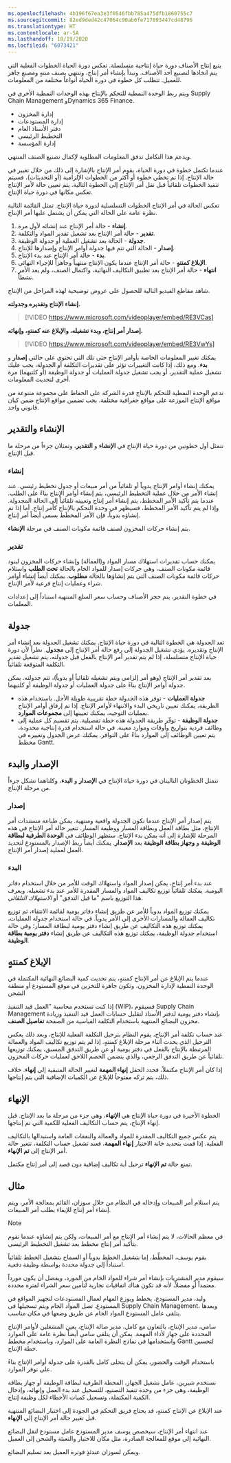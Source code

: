 ```yaml
---
ms.openlocfilehash: 4b196f67ea3e3f0546fbb785a475dfb1860755c7
ms.sourcegitcommit: 82ed9ded42c47064c90ab6fe717893447cd48796
ms.translationtype: HT
ms.contentlocale: ar-SA
ms.lasthandoff: 10/19/2020
ms.locfileid: "6073421"
---
```

يتبع إنتاج الأصناف دورة حياة إنتاجية متسلسلة. تعكس دورة الحياة الخطوات الفعلية التي يتم اتخاذها لتصنيع أحد الأصناف. وتبدأ بإنشاء أمر إنتاج، وتنتهي بصنف منتهٍ ومصنع جاهز للعميل. تتطلب كل خطوة في دورة الحياة أنواعاً مختلفة من المعلومات.

ويتم ربط الوحدة النمطية للتحكم بالإنتاج بهذه الوحدات النمطية الأخرى في Supply Chain Management وDynamics 365 Finance.

-   إدارة المخزون
-   إدارة المستودعات
-   دفتر الأستاذ العام
-   التخطيط الرئيسي
-   إدارة المؤسسة

ويدعم هذا التكامل تدفق المعلومات المطلوبة لإكمال تصنيع الصنف المنتهي.

عندما تكتمل خطوة في دورة الحياة، يقوم أمر الإنتاج بالإشارة إلى ذلك من خلال تغيير في حالة الإنتاج. إذا تم تخطي خطوة أو أكثر من الخطوات الإلزامية (أو التحديثات)، فسيتم تنفيذ الخطوات تلقائياً قبل نقل أمر الإنتاج إلى الخطوة التالية. يتم تعيين حالة لأمر الإنتاج تعكس مكانها في دورة حياة الإنتاج.

تعكس الحالة في أمر الإنتاج الخطوات التسلسلية لدورة حياة الإنتاج. تمثل القائمة التالية نظرة عامة على الحالة التي يمكن أن يشتمل عليها أمر الإنتاج.

1.  **إنشاء** - حالة أمر الإنتاج عند إنشائه لأول مرة.
2.  **تقدير** - حالة أمر الإنتاج بعد تشغيل تقدير المواد والتكلفة.
3.  **جدولة** - الحالة بعد تشغيل العملية أو جدولة الوظيفة.
4.  **إصدار** - الحالة التي تتم فيها جدولة أوامر الإنتاج وإصدارها للإنتاج.
5.  **بدء** - حالة أمر الإنتاج عند بدء الإنتاج.
6.  **الإبلاغ كمنتهٍ** - حالة أمر الإنتاج عندما يكون الإنتاج منتهياً وجاهزاً للإجراء النهائي.
7.  **انتهاء** - حالة أمر الإنتاج بعد تطبيق التكاليف النهائية، واكتمال الصنف، ولم يعد الأمر نشطاً.

شاهد مقاطع الفيديو التالية للحصول على عروض توضيحية لهذه المراحل من الإنتاج.

**إنشاء الإنتاج وتقديره وجدولته.**

 > [!VIDEO https://www.microsoft.com/videoplayer/embed/RE3VCas]


**إصدار أمر إنتاج، وبدء تشغيله، والإبلاغ عنه كمنتهٍ، وإنهائه.**

 > [!VIDEO https://www.microsoft.com/videoplayer/embed/RE3VwYs]


يمكنك تغيير المعلومات الخاصة بأوامر الإنتاج حتى تلك التي تحتوي على حالتي **إصدار** و **بدء**. ومع ذلك، إذا كانت التغييرات تؤثر على تقديرات التكلفة أو الجدولة، يجب عليك تشغيل عملية التقدير، أو يجب تشغيل جدولة العمليات أو جدولة الوظيفة (أو كلتيهما) مرة أخرى لتحديث المعلومات.

تدعم الوحدة النمطية للتحكم بالإنتاج قدرة الشركة على الحفاظ على مجموعة متنوعة من مواقع الإنتاج الموزعة على مواقع جغرافية مختلفة. يجب تضمين مواقع الإنتاج ضمن كيان قانوني واحد.



## <a name="create-and-estimate"></a>الإنشاء والتقدير 

تتمثل أول خطوتين من دورة حياة الإنتاج في **الإنشاء** و **التقدير**، وتمثلان جزءاً من مرحلة ما قبل الإنتاج.

### <a name="create"></a>‏إنشاء

يمكنك إنشاء أوامر الإنتاج يدوياً أو تلقائياً من أمر مبيعات أو جدول تخطيط رئيسي.
عند إنشاء الأمر من خلال عملية التخطيط الرئيسي، يتم إنشاء أوامر الإنتاج بناءً على الطلب. عندما يتم تأكيد الأمر المخطط، يتم إنشاء أمر إنتاج وتعيينه تلقائياً إلى الحالة المجدولة.
وإذا لم يتم تأكيد الأمر المخطط، فسيظهر في وحدة التحكم بالإنتاج كأمر إنتاج. أما إذا تم إنشاؤه يدوياً، فإن الأمر المخطَط يسمى أيضاً أمر إنتاج.

يتم إنشاء حركات المخزون لصنف قائمة مكونات الصنف في مرحلة **الإنشاء**.

### <a name="estimate"></a>تقدير

يمكنك حساب تقديرات استهلاك مسار المواد و(العمالة) وإنشاء حركات المخزون لبنود قائمة مكونات الصنف، وهي حركات إصدار للمواد الخام بالحالة **تحت الطلب** واستلام حركات قائمة مكونات الصنف التي يتم إنشاؤها بالحالة **مطلوب**. يمكنك أيضاً إنشاء أوامر شراء وعمليات إنتاج فرعية لأمر الإنتاج.

في خطوة التقدير، يتم حجز الأصناف وحساب سعر السلع المنتهية استناداً إلى إعدادات المعلمات.

## <a name="schedule"></a>جدولة 

تعد الجدولة هي الخطوة التالية في دورة حياة الإنتاج. يمكنك تشغيل الجدولة بعد إنشاء أمر الإنتاج وتقديره.
يؤدي تشغيل الجدولة إلى رفع حالة أمر الإنتاج إلى **مجدول**.
نظراً لأن دورة حياة الإنتاج متسلسلة، إذا لم يتم تقدير أمر الإنتاج بالفعل قبل جدولته، يتم تشغيل تقدير التكلفة المتوقعة تلقائياً.

بعد تقدير أمر الإنتاج (وهو أمر إلزامي ويتم تشغيله تلقائياً أو يدوياً)، تتم جدولته. يمكن جدولة أوامر الإنتاج بناءً على جدولة العمليات أو جدولة الوظيفة أو كلتيهما.

-   **جدولة العمليات** - توفر هذه الجدولة خطة تقريبية طويلة الأجل. باستخدام هذه الطريقة، يمكنك تعيين تاريخي البدء والانتهاء لأوامر الإنتاج. إذا تم إرفاق أوامر الإنتاج بعمليات التوجيه، يمكنك تعيينها إلى **مجموعات الموارد**.
-   **جدولة الوظيفة** - توفّر طريقة الجدولة هذه خطة تفصيلية. يتم تقسيم كل عملية إلى وظائف فردية بتواريخ وأوقات وموارد معينة. في حالة استخدام قدرة إنتاجية محدودة، يتم تعيين الوظائف إلى الموارد بناءً على التوافر. يمكنك عرض الجدول وتغييره في مخطط Gantt.

## <a name="release-and-start"></a>الإصدار والبدء 

تتمثل الخطوتان التاليتان في دورة حياة الإنتاج في **الإصدار** و **البدء**، وكلتاهما تشكل جزءاً من مرحلة الإنتاج.

### <a name="release"></a>إصدار

يتم إصدار أمر الإنتاج عندما تكون الجدولة واقعية ومنتهية. يمكن طباعة مستندات أمر الإنتاج، مثل بطاقة العمل وبطاقة المسار ووظيفة المسار. تتغير حالة أمر الإنتاج في هذه المرحلة للإشارة إلى أنه يمكن بدء الإنتاج.
ستظهر الوظائف في **الوحدة الطرفية لبطاقة الوظيفة** و **وجهاز بطاقة الوظيفة** بعد **الإصدار**. يمكنك أيضاً ربط الإصدار بالمستودع لتحديد العمل لعملية إصدار أمر الإنتاج.

### <a name="start"></a>البدء

عند بدء أمر إنتاج، يمكن إصدار المواد واستهلاك الوقت للأمر من خلال استخدام دفاتر اليومية. يمكنك تلقائياً توزيع تكاليف المواد والمسار المقدرة للأمر عند بدء تشغيله.
ويعرف هذا التوزيع باسم "ما قبل التدفق" أو *الاستهلاك التلقائي*.

يمكنك توزيع المواد يدوياً للأمر عن طريق إنشاء دفاتر يومية لقائمة الانتقاء، ثم توزيع تكاليف العمالة والمسارات الأخرى إلى الأمر يدوياً. في حالة استخدام جدولة العمليات، يمكنك توزيع هذه التكاليف عن طريق إنشاء دفتر يومية لبطاقة المسار؛ وفي حالة استخدام جدولة الوظيفة، يمكنك توزيع هذه التكاليف عن طريق إنشاء **دفتر يومية بطاقة الوظيفة**.

## <a name="report-as-finished"></a>الإبلاغ كمنتهٍ 

عندما يتم الإبلاغ عن أمر الإنتاج كمنتهٍ، يتم تحديث كمية البضائع النهائية المكتملة في الوحدة النمطية لإدارة المخزون، وتكون جاهزة للتخزين في موقع المستودع أو منطقة الشحن

إذا كنت تستخدم محاسبة "العمل قيد التنفيذ (WIP)، فسيقوم Supply Chain Management بإنشاء دفتر يومية لدفتر الأستاذ لتقليل حسابات العمل قيد التنفيذ وزيادة مخزون البضائع المنتهية باستخدام التكلفة القياسية من الصفحة **تفاصيل الصنف**.

عند حساب تكلفة أمر الإنتاج، يقوم النظام بترحيل التكلفة الفعلية للإنتاج، وبعد ذلك يعكس الترحيل الذي يحدث أثناء مرحلة الإبلاغ كمنتهٍ. إذا لم يتم توزيع تكاليف المواد والعمالة المرتبطة بالإنتاج بالفعل في دفتر يومية أو عن طريق التدفق المسبق، يمكنك توزيعها تلقائياً عن طريق التدفق الرجعي، والذي يتضمن الخصم اللاحق لعمليات حركات المخزون.

إذا كان أمر الإنتاج مكتملاً، فحدد الحقل **إنهاء المهمة** لتغيير الحالة المتبقية إلى **إنهاء**. خلاف ذلك، يتم تركه مفتوحاً للإبلاغ عن الكميات الإضافية التي يتم إنتاجها.

## <a name="end"></a>الإنهاء 

الخطوة الأخيرة في دورة حياة الإنتاج هي **الإنهاء**، وهي جزء من مرحلة ما بعد الإنتاج. قبل إنهاء الإنتاج، يتم حساب التكاليف الفعلية للكمية التي تم إنتاجها.

يتم عكس جميع التكاليف المقدرة للمواد والعمالة والنفقات العامة واستبدالها بالتكاليف الفعلية. إذا قمت بتحديد خانة الاختيار **إنهاء المهمة**، فعند تشغيل حساب التكلفة، تتغير حالة أمر الإنتاج إلى **تم الإنهاء**.

تمنع حالة **تم الإنهاء** ترحيل أية تكاليف إضافية دون قصد إلى أمر إنتاج مكتمل.

## <a name="example"></a>مثال 

يتم استلام أمر المبيعات وإدخاله في النظام من خلال سوزان، القائم بمعالجة الأمر، ويتم إنشاء أمر إنتاج للإيفاء بطلب أمر المبيعات.

> [!NOTE] 
> في معظم الحالات، لا يتم إنشاء أمر الإنتاج مع أمر المبيعات، ولكن يتم إنشاؤه عندما تقوم بتأكيد أمر إنتاج مخطط بعد تشغيل التخطيط الرئيسي.

يقوم يوسف، المخطِّط، إما بتشغيل الخطط يدوياً أو السماح بتشغيل الخطط تلقائياً استناداً إلى جدولة محددة بواسطة وظيفة دفعية.

سيقوم مدير المشتريات بإنشاء أمر شراء للمواد الخام من المورد، ويفضل أن يكون مورداً معتمداً أو مفضلاً، لأنه قد تكون هناك اتفاقيات تجارية لتأمين سعر الشراء لفترة محددة.

وليد، مدير المستودع، يخطط ويوزع المهام لعمال المستودعات لتجهيز المواقع في المستودع. تصل المواد الخام ويتم تسجيلها في Supply Chain Management، وبعدها يتلقى عامل المستودع المواد الخام عن طريق وضعها في مكان مناسب.

سامي، مدير الإنتاج، بالتعاون مع كامل، مدير صالة الإنتاج، يعين المشغلين لأوامر الإنتاج المحددة على جهاز لأداء المهمة. يمكن أن يتلقى سامي أيضاً نظرة عامة على الموارد واستخدامها في نماذج النظرة العامة على الموارد، وباستخدام مخطط Gantt لتحسين خطة الإنتاج.

باستخدام الوقت والحضور، يمكن أن يتحلى كامل بالقدرة على جدولة أوامر الإنتاج بناءً على توفر الموارد.

تستخدم شيرين، عامل تشغيل الجهاز، المحطة الطرفية لبطاقة الوظيفة أو جهاز بطاقة الوظيفة، وهي جزء من وحدة تنفيذ التصنيع، للتسجيل عند بدء العمل وإنهائه، وإدخال الكمية المكتملة، وتسجيل كميات الأخطاء لكل وظيفة إنتاج.

عند الإبلاغ عن الإنتاج كمنتهٍ، قد يحتاج فريق التحكم في الجودة إلى اختبار البضائع المنتهية قبل تغيير حالة أمر الإنتاج إلى **الإنهاء**.

عند انتهاء أمر الإنتاج، سيخصص يوسف مدير المستودع عامل مستودع لنقل البضائع النهائية إلى موقع للمعالجة الصادرة، مثل مكان للاختيار والتعبئة والشحن إلى العميل.

ويمكن لسوزان عندئذٍ فوترة العميل بعد تسليم البضائع.
